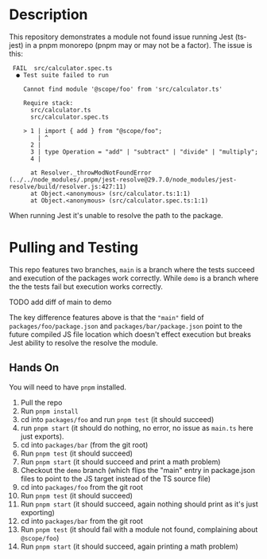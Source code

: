 # Description

This repository demonstrates a module not found issue running Jest (ts-jest) in
a pnpm monorepo (pnpm may or may not be a factor). The issue is this:

```
 FAIL  src/calculator.spec.ts
  ● Test suite failed to run

    Cannot find module '@scope/foo' from 'src/calculator.ts'

    Require stack:
      src/calculator.ts
      src/calculator.spec.ts

    > 1 | import { add } from "@scope/foo";
        | ^
      2 |
      3 | type Operation = "add" | "subtract" | "divide" | "multiply";
      4 |

      at Resolver._throwModNotFoundError (../../node_modules/.pnpm/jest-resolve@29.7.0/node_modules/jest-resolve/build/resolver.js:427:11)
      at Object.<anonymous> (src/calculator.ts:1:1)
      at Object.<anonymous> (src/calculator.spec.ts:1:1)
```

When running Jest it's unable to resolve the path to the package.

# Pulling and Testing

This repo features two branches, `main` is a branch where the tests succeed and
execution of the packages work correctly. While `demo` is a branch where the
the tests fail but execution works correctly.

TODO add diff of main to demo

The key difference features above is that the `"main"` field of
`packages/foo/package.json` and `packages/bar/package.json` point to the future
compiled JS file location which doesn't effect execution but breaks Jest ability
to resolve the resolve the module.

## Hands On

You will need to have `pnpm` installed.

1. Pull the repo
1. Run `pnpm install`
1. cd into `packages/foo` and run `pnpm test` (it should succeed)
1. run `pnpm start` (it should do nothing, no error, no issue as `main.ts` here
   just exports).
1. cd into `packages/bar` (from the git root)
1. Run `pnpm test` (it should succeed)
1. Run `pnpm start` (it should succeed and print a math problem)
1. Checkout the `demo` branch (which flips the "main" entry in package.json
   files to point to the JS target instead of the TS source file)
1. cd into `packages/foo` from the git root
1. Run `pnpm test` (it should succeed)
1. Run `pnpm start` (it should succeed, again nothing should print as it's just
   exporting)
1. cd into `packages/bar` from the git root
1. Run `pnpm test` (it should fail with a module not found, complaining about
   `@scope/foo`)
1. Run `pnpm start` (it should succeed, again printing a math problem)
